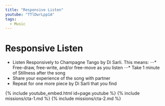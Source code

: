 ```yaml
---
title: "Responsive Listen"
youtube: "TTlDwrLpp1A"
tags:
  - Music
---
```


# Responsive Listen #

* Listen Responsively to Champagne Tango by Di Sarli. This means: 
⋅⋅⋅* Free-draw, free-write, and/or free-move as you listen
⋅⋅⋅* Take 1 minute of Stillness after the song
* Share your experience of the song with partner
* Repeat for one more piece by Di Sarli that you find

{% include youtube_embed.html id=page.youtube %}
{% include missions/cta-1.md %}
{% include missions/cta-2.md %}
